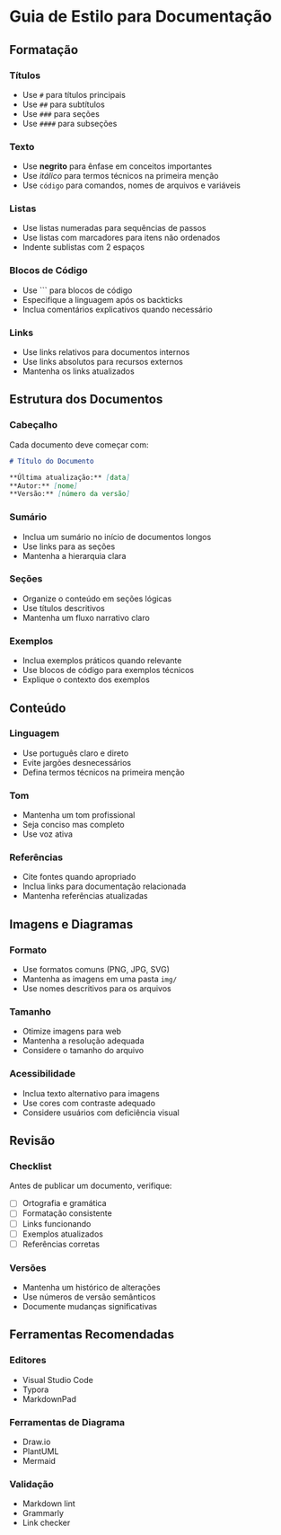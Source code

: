 # Guia de Estilo para Documentação

## Formatação

### Títulos
- Use `#` para títulos principais
- Use `##` para subtítulos
- Use `###` para seções
- Use `####` para subseções

### Texto
- Use **negrito** para ênfase em conceitos importantes
- Use *itálico* para termos técnicos na primeira menção
- Use `código` para comandos, nomes de arquivos e variáveis

### Listas
- Use listas numeradas para sequências de passos
- Use listas com marcadores para itens não ordenados
- Indente sublistas com 2 espaços

### Blocos de Código
- Use ``` para blocos de código
- Especifique a linguagem após os backticks
- Inclua comentários explicativos quando necessário

### Links
- Use links relativos para documentos internos
- Use links absolutos para recursos externos
- Mantenha os links atualizados

## Estrutura dos Documentos

### Cabeçalho
Cada documento deve começar com:
```markdown
# Título do Documento

**Última atualização:** [data]
**Autor:** [nome]
**Versão:** [número da versão]
```

### Sumário
- Inclua um sumário no início de documentos longos
- Use links para as seções
- Mantenha a hierarquia clara

### Seções
- Organize o conteúdo em seções lógicas
- Use títulos descritivos
- Mantenha um fluxo narrativo claro

### Exemplos
- Inclua exemplos práticos quando relevante
- Use blocos de código para exemplos técnicos
- Explique o contexto dos exemplos

## Conteúdo

### Linguagem
- Use português claro e direto
- Evite jargões desnecessários
- Defina termos técnicos na primeira menção

### Tom
- Mantenha um tom profissional
- Seja conciso mas completo
- Use voz ativa

### Referências
- Cite fontes quando apropriado
- Inclua links para documentação relacionada
- Mantenha referências atualizadas

## Imagens e Diagramas

### Formato
- Use formatos comuns (PNG, JPG, SVG)
- Mantenha as imagens em uma pasta `img/`
- Use nomes descritivos para os arquivos

### Tamanho
- Otimize imagens para web
- Mantenha a resolução adequada
- Considere o tamanho do arquivo

### Acessibilidade
- Inclua texto alternativo para imagens
- Use cores com contraste adequado
- Considere usuários com deficiência visual

## Revisão

### Checklist
Antes de publicar um documento, verifique:
- [ ] Ortografia e gramática
- [ ] Formatação consistente
- [ ] Links funcionando
- [ ] Exemplos atualizados
- [ ] Referências corretas

### Versões
- Mantenha um histórico de alterações
- Use números de versão semânticos
- Documente mudanças significativas

## Ferramentas Recomendadas

### Editores
- Visual Studio Code
- Typora
- MarkdownPad

### Ferramentas de Diagrama
- Draw.io
- PlantUML
- Mermaid

### Validação
- Markdown lint
- Grammarly
- Link checker 